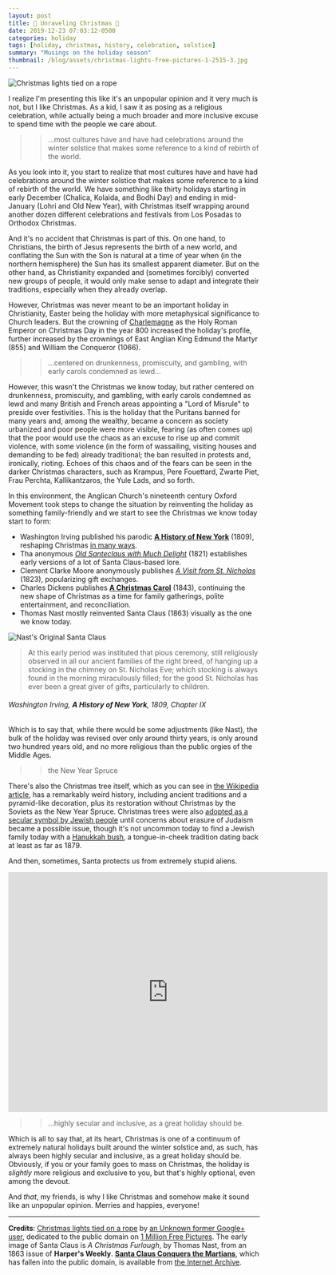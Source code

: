 ```yaml
---
layout: post
title: 🎄 Unraveling Christmas 🎄
date: 2019-12-23 07:03:12-0500
categories: holiday
tags: [holiday, christmas, history, celebration, solstice]
summary: "Musings on the holiday season"
thumbnail: /blog/assets/christmas-lights-free-pictures-1-2515-3.jpg
---
```


![Christmas lights tied on a rope](/blog/assets/christmas-lights-free-pictures-1-2515-3.jpg "Christmas lights")

I realize I'm presenting this like it's an unpopular opinion and it very much is not, but I like Christmas.  As a kid, I saw it as posing as a religious celebration, while actually being a much broader and more inclusive excuse to spend time with the people we care about.

 > > ...most cultures have and have had celebrations around the winter solstice that makes some reference to a kind of rebirth of the world.

As you look into it, you start to realize that most cultures have and have had celebrations around the winter solstice that makes some reference to a kind of rebirth of the world.  We have something like thirty holidays starting in early December (Chalica, Kolaida, and Bodhi Day) and ending in mid-January (Lohri and Old New Year), with Christmas itself wrapping around another dozen different celebrations and festivals from Los Posadas to Orthodox Christmas.

And it's no accident that Christmas is part of this.  On one hand, to Christians, the birth of Jesus represents the birth of a new world, and conflating the Sun with the Son is natural at a time of year when (in the northern hemisphere) the Sun has its smallest apparent diameter.  But on the other hand, as Christianity expanded and (sometimes forcibly) converted new groups of people, it would only make sense to adapt and integrate their traditions, especially when they already overlap.

However, Christmas was never meant to be an important holiday in Christianity, Easter being the holiday with more metaphysical significance to Church leaders.  But the crowning of [Charlemagne](https://en.wikipedia.org/wiki/Charlemagne) as the Holy Roman Emperor on Christmas Day in the year 800 increased the holiday's profile, further increased by the crownings of East Anglian King Edmund the Martyr (855) and William the Conqueror (1066).

 > > ...centered on drunkenness, promiscuity, and gambling, with early carols condemned as lewd...

However, this wasn't the Christmas we know today, but rather centered on drunkenness, promiscuity, and gambling, with early carols condemned as lewd and many British and French areas appointing a "Lord of Misrule" to preside over festivities.  This is the holiday that the Puritans banned for many years and, among the wealthy, became a concern as society urbanized and poor people were more visible, fearing (as often comes up) that the poor would use the chaos as an excuse to rise up and commit violence, with some violence (in the form of wassailing, visiting houses and demanding to be fed) already traditional; the ban resulted in protests and, ironically, rioting.  Echoes of this chaos and of the fears can be seen in the darker Christmas characters, such as Krampus, Pere Fouettard, Zwarte Piet, Frau Perchta, Kallikantzaros, the Yule Lads, and so forth.

In this environment, the Anglican Church's nineteenth century Oxford Movement took steps to change the situation by reinventing the holiday as something family-friendly and we start to see the Christmas we know today start to form:

 * Washington Irving published his parodic [**A History of New York**](https://www.gutenberg.org/files/13042/13042-h/13042-h.htm) (1809), reshaping Christmas [in many ways](https://www.neh.gov/humanities/2016/fall/feature/how-washington-irving-shaped-christmas-in-america).
 * Tha anonymous [*Old Santeclaus with Much Delight*](https://en.wikipedia.org/wiki/Old_Santeclaus_with_Much_Delight) (1821) establishes early versions of a lot of Santa Claus-based lore.
 * Clement Clarke Moore anonymously publishes [*A Visit from St. Nicholas*](https://en.wikisource.org/wiki/Troy_Sentinel/1823/12/23/Account_of_a_Visit_from_St._Nicholas) (1823), popularizing gift exchanges.
 * Charles Dickens publishes [**A Christmas Carol**](https://en.wikisource.org/wiki/A_Christmas_Carol_(Dickens,_1843)) (1843), continuing the new shape of Christmas as a time for family gatherings, polite entertainment, and reconciliation.
 * Thomas Nast mostly reinvented Santa Claus (1863) visually as the one we know today.

![Nast's Original Santa Claus](/blog/assets/8261713052_f93056fab0_o.jpg)

 > At this early period was instituted that pious ceremony, still religiously observed in all our ancient families of the right breed, of hanging up a stocking in the chimney on St. Nicholas Eve; which stocking is always found in the morning miraculously filled; for the good St. Nicholas has ever been a great giver of gifts, particularly to children.

###### Washington Irving, **A History of New York**, 1809, Chapter IX

Which is to say that, while there would be some adjustments (like Nast), the bulk of the holiday was revised over only around thirty years, is only around two hundred years old, and no more religious than the public orgies of the Middle Ages.

 > > the New Year Spruce

There's also the Christmas tree itself, which as you can see in [the Wikipedia article](https://en.wikipedia.org/wiki/Christmas_tree), has a remarkably weird history, including ancient traditions and a pyramid-like decoration, plus its restoration without Christmas by the Soviets as the New Year Spruce.  Christmas trees were also [adopted as a secular symbol by Jewish people](https://www.futurity.org/christmas-tress-in-jewish-homes-history2234982-2/) until concerns about erasure of Judaism became a possible issue, though it's not uncommon today to find a Jewish family today with a [Hanukkah bush](https://en.wikipedia.org/wiki/Hanukkah_bush), a tongue-in-cheek tradition dating back at least as far as 1879.

And then, sometimes, Santa protects us from extremely stupid aliens.

<iframe src="https://archive.org/embed/SantaClausConquersTheMartians1964_201705" width="640" height="480" frameborder="0" webkitallowfullscreen="true" mozallowfullscreen="true" allowfullscreen></iframe>

 > > ...highly secular and inclusive, as a great holiday should be.

Which is all to say that, at its heart, Christmas is one of a continuum of extremely natural holidays built around the winter solstice and, as such, has always been highly secular and inclusive, as a great holiday should be.  Obviously, if you or your family goes to mass on Christmas, the holiday is *slightly* more religious and exclusive to you, but that's highly optional, even among the devout.

And *that*, my friends, is why I like Christmas and somehow make it sound like an unpopular opinion.  Merries and happies, everyone!

* * *

**Credits**:  [Christmas lights tied on a rope](https://www.1millionfreepictures.com/2013/12/2-christmas-lights-free-pictures-2515.html) by [an Unknown former Google+ user](https://plus.google.com/116074968591568480442), dedicated to the public domain on [1 Million Free Pictures](https://www.1millionfreepictures.com/).  The early image of Santa Claus is *A Christmas Furlough*, by Thomas Nast, from an 1863 issue of **Harper's Weekly**.  [**Santa Claus Conquers the Martians**](https://en.wikipedia.org/wiki/Santa_Claus_Conquers_the_Martians), which has fallen into the public domain, is available from [the Internet Archive](https://archive.org/details/SantaClausConquersTheMartians1964_201705).
